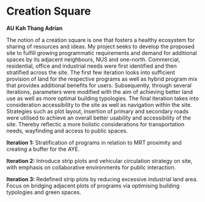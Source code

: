 # Creation Square

**AU Kah Thang Adrian**

The notion of a creation square is one that fosters a healthy ecosystem for sharing of resources and ideas. My project seeks to develop the proposed site to fulfill growing programmatic requirements and demand for additional spaces by  its adjacent neighbours, NUS and one-north. Commercial, residential, office and industrial needs were first identified and then stratified across the site. The first few iteration looks into sufficient provision of land for the respective programs as well as hybrid program mix that provides additional benefits for users. Subsequently, through several iterations, parameters were modified with the aim of achieving better land use as well as more optimal building typologies. The final iteration takes into consideration accessibility to the site as well as navigation within the site. Strategies such as plot layout, insertion of primary and secondary roads were utilised to achieve an overall better usability and accessibility of the site. Thereby reflectic a more holistic considerations for transportation needs, wayfinding and access to public spaces.

__Iteration 1:__ Stratification of programs in relation to MRT proximity and creating a buffer for the AYE.

__Iteration 2:__ Introduce strip plots and vehicular circulation strategy on site, with emphasis on collaborative environments for public interaction.

__Iteration 3:__ Redefined strip plots by reducing excessive industrial land area. Focus on bridging adjacent plots of programs via optimising building typologies and green spaces.
